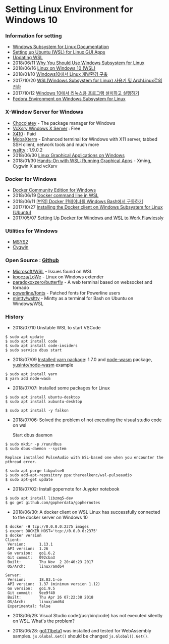 Setting Linux Environment for Windows 10
===

### Information for setting
* [Windows Subsystem for Linux Documentation](https://docs.microsoft.com/ko-kr/windows/wsl/about)
* [Setting up Ubuntu (WSL) for Linux GUI Apps](http://token2shell.com/howto/x410/setting-up-wsl-for-linux-gui-apps/)
* [Updating WSL](http://wsl-guide.org/en/latest/update.html)
* 2018/06/11 [Why You Should Use Windows Subsystem for Linux](https://virtualizationreview.com/articles/2018/06/11/why-you-should-use-windows-subsystem-for-linux.aspx)
* 2018/06/16 [Linux on Windows 10 (WSL)](https://www.eshlomo.us/linux-on-windows-10-wsl-intro/)
* 2018/01/10 [Windows10에서 Linux 개발환경 구축](http://crynut84.github.io/2018/01/10/building-dev-env-using-wsl/)
* 2017/10/20 [WSL(Windows Subsystem for Linux) 사용기 및 ArchLinux로의 전환](https://tech.ssut.me/2017/10/20/install-archlinux-on-windows-subsystem-for-linux/)
* 2017/10/12 [Windows 10에서 리눅스용 프로그램 설치하고 실행하기](https://medium.com/@rkttu/windows-10%EC%97%90%EC%84%9C-%EB%A6%AC%EB%88%85%EC%8A%A4%EC%9A%A9-%ED%94%84%EB%A1%9C%EA%B7%B8%EB%9E%A8-%EC%84%A4%EC%B9%98%ED%95%98%EA%B3%A0-%EC%8B%A4%ED%96%89%ED%95%98%EA%B8%B0-2cb0d7892d12)
* [Fedora Environment on Windows Subsystem for Linux](https://www.variantweb.net/pub/fedora-wsl.pdf)

### X-Window Server for Windows
* [Chocolatey](https://chocolatey.org/) - The package manager for Windows
* [VcXsrv Windows X Server](https://sourceforge.net/projects/vcxsrv/) : Free
* [X410](http://token2shell.com/x410/) : Paid
* [MobaXterm](https://mobaxterm.mobatek.net/) - Enhanced terminal for Windows with X11 server, tabbed SSH client, network tools and much more
* [wsltty](https://github.com/mintty/wsltty/releases) : 1.9.0.2
* 2018/06/30 [Linux Graphical Applications on Windows](https://ariya.io/2018/06/linux-graphical-applications-on-windows)
* 2018/01/30 [Hands-On with WSL: Running Graphical Apps](https://virtualizationreview.com/articles/2018/01/30/hands-on-with-wsl-graphical-apps.aspx)
		- Xming, Cygwin X and vcXsrv


### Docker for Windows
* [Docker Community Edition for Windows](https://store.docker.com/editions/community/docker-ce-desktop-windows)
* 2018/06/19 [Docker command line in WSL](http://codingrandomly.com/2018/06/docker-command-line-wsl/)
* 2018/06/11 [[번역] Docker 컨테이너를 Windows Bash에서 구동하기](https://blog.yeon.me/goto/1192)
* 2017/10/27 [Installing the Docker client on Windows Subsystem for Linux (Ubuntu)](https://medium.com/@sebagomez/installing-the-docker-client-on-ubuntus-windows-subsystem-for-linux-612b392a44c4)
* 2017/05/07 [Setting Up Docker for Windows and WSL to Work Flawlessly](https://nickjanetakis.com/blog/setting-up-docker-for-windows-and-wsl-to-work-flawlessly)


### Utilities for Windows
* [MSYS2](https://www.msys2.org/)
* [Cygwin](https://www.cygwin.com/)


### Open Source : [Github](https://github.com)
* [Microsoft/WSL](https://github.com/Microsoft/WSL) - Issues found on WSL
* [kpocza/LoWe](https://github.com/kpocza/LoWe) - Linux on Windows extender
* [paradoxxxzero/butterfly](https://github.com/paradoxxxzero/butterfly) - A web terminal based on websocket and tornado
* [powerline/fonts](https://github.com/powerline/fonts) - Patched fonts for Powerline users
* [mintty/wsltty](https://github.com/mintty/wsltty) - Mintty as a terminal for Bash on Ubuntu on Windows/WSL


### History
- 2018/07/10
  Unstable WSL to start VSCode
```
$ sudo apt update
$ sudo apt install code
$ sudo apt install code-insiders
$ sudo service dbus start
```

- 2018/07/09
  [Installed yarn package](https://yarnpkg.com/lang/en/docs/install/#debian-stable): 1.7.0
  and [node-wasm](https://www.npmjs.com/package/node-wasm) package, 
    [yusinto/node-wasm](https://github.com/yusinto/node-wasm/) example
 ```
$ sudo apt install yarn
$ yarn add node-wasm
```

- 2018/07/07: 
   Installed some packages for Linux

```
$ sudo apt install ubuntu-desktop
$ sudo apt install xubuntu-desktop

$ sudo apt install -y falkon
```

- 2018/07/06:
   Solved the problem of not executing the visual studio code on wsl

	Start dbus daemon
```
$ sudo mkdir -p /run/dbus
$ sudo dbus-daemon --system
```
	Replace installed PulseAudio with WSL-based one when you encounter the pthread error.
```
$ sudo apt purge libpulse0
$ sudo add-apt-repository ppa:therealkenc/wsl-pulseaudio
$ sudo apt-get update
```

- 2018/07/02:
  Install gopernote for Juypter notebook
```
$ sudo apt install libzmq5-dev
$ go get github.com/gopherdata/gophernotes
```

- 2018/06/30:
  A docker client on WSL Linux has successfully connected to the docker server on Windows 10
```
$ docker -H tcp://0.0.0.0:2375 images
$ export DOCKER_HOST='tcp://0.0.0.0:2375'
$ docker version
Client:
 Version:      1.13.1
 API version:  1.26
 Go version:   go1.6.2
 Git commit:   092cba3
 Built:        Thu Nov  2 20:40:23 2017
 OS/Arch:      linux/amd64

Server:
 Version:      18.03.1-ce
 API version:  1.37 (minimum version 1.12)
 Go version:   go1.9.5
 Git commit:   9ee9f40
 Built:        Thu Apr 26 07:22:38 2018
 OS/Arch:      linux/amd64
 Experimental: false
```
- 2018/06/29:
  Visual Studio code(/usr/bin/code) has not executed silently on WSL. What's the problem?

- 2018/06/28:
  [go1.11beta1](https://golang.org/dl/) was installed and tested for WebAssembly samples. ```js.Global.Get()``` should be changed ```js.Global().Get()```.

